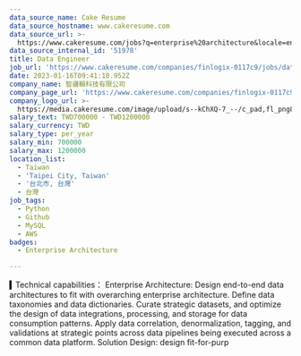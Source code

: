 ```yaml
---
data_source_name: Cake Resume
data_source_hostname: www.cakeresume.com
data_source_url: >-
  https://www.cakeresume.com/jobs?q=enterprise%20architecture&locale=en&range%5Bsalary_range%5D%5Bmin%5D=1000000
data_source_internal_id: '51978'
title: Data Engineer
job_url: 'https://www.cakeresume.com/companies/finlogix-0117c9/jobs/data-engineer-031983'
date: 2023-01-16T09:41:18.952Z
company_name: 智邏輯科技有限公司
company_page_url: 'https://www.cakeresume.com/companies/finlogix-0117c9'
company_logo_url: >-
  https://media.cakeresume.com/image/upload/s--kChXQ-7_--/c_pad,fl_png8,h_200,w_200/v1631685814/p4jkh0ql3zvxhhehh8y7.png
salary_text: TWD700000 - TWD1200000
salary_currency: TWD
salary_type: per_year
salary_min: 700000
salary_max: 1200000
location_list:
  - Taiwan
  - 'Taipei City, Taiwan'
  - '台北市, 台灣'
  - 台灣
job_tags:
  - Python
  - Github
  - MySQL
  - AWS
badges:
  - Enterprise Architecture

---
```


▍Technical capabilities： Enterprise Architecture: Design end-to-end data architectures to fit with overarching enterprise architecture. Define data taxonomies and data dictionaries. Curate strategic datasets, and optimize the design of data integrations, processing, and storage for data consumption patterns. Apply data correlation, denormalization, tagging, and validations at strategic points across data pipelines being executed across a common data platform. Solution Design: design fit-for-purp